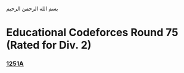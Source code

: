 بسم الله الرحمن الرحيم
<br />
# Educational Codeforces Round 75 (Rated for Div. 2)
### [1251A](https://codeforces.com/problemset/problem/1251/A)
